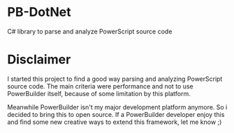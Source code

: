 PB-DotNet
=========

C# library to parse and analyze PowerScript source code

Disclaimer
=========
I started this project to find a good way parsing and analyzing PowerScript source code. The main criteria were performance and not to use PowerBuilder itself, because of some limitation by this platform. 

Meanwhile PowerBuilder isn't my major development platform anymore. So i decided to bring this to open source. If a PowerBuilder developer enjoy this and find some new creative ways to extend this framework, let me know ;)


